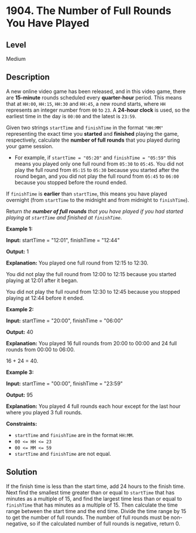 # 1904. The Number of Full Rounds You Have Played
## Level
Medium

## Description
A new online video game has been released, and in this video game, there are **15-minute** rounds scheduled every **quarter-hour** period. This means that at `HH:00`, `HH:15`, `HH:30` and `HH:45`, a new round starts, where `HH` represents an integer number from `00` to `23`. A **24-hour clock** is used, so the earliest time in the day is `00:00` and the latest is `23:59`.

Given two strings `startTime` and `finishTime` in the format `"HH:MM"` representing the exact time you **started** and **finished** playing the game, respectively, calculate the **number of full rounds** that you played during your game session.

* For example, if `startTime = "05:20"` and `finishTime = "05:59"` this means you played only one full round from `05:30` to `05:45`. You did not play the full round from `05:15` to `05:30` because you started after the round began, and you did not play the full round from `05:45` to `06:00` because you stopped before the round ended.

If `finishTime` is **earlier** than `startTime`, this means you have played overnight (from `startTime` to the midnight and from midnight to `finishTime`).

Return *the **number of full rounds** that you have played if you had started playing at `startTime` and finished at `finishTime`*.

**Example 1:**

**Input:** startTime = "12:01", finishTime = "12:44"

**Output:** 1

**Explanation:** You played one full round from 12:15 to 12:30.

You did not play the full round from 12:00 to 12:15 because you started playing at 12:01 after it began.

You did not play the full round from 12:30 to 12:45 because you stopped playing at 12:44 before it ended.

**Example 2:**

**Input:** startTime = "20:00", finishTime = "06:00"

**Output:** 40

**Explanation:** You played 16 full rounds from 20:00 to 00:00 and 24 full rounds from 00:00 to 06:00.

16 + 24 = 40.

**Example 3:**

**Input:** startTime = "00:00", finishTime = "23:59"

**Output:** 95

**Explanation:** You played 4 full rounds each hour except for the last hour where you played 3 full rounds.

**Constraints:**

* `startTime` and `finishTime` are in the format `HH:MM`.
* `00 <= HH <= 23`
* `00 <= MM <= 59`
* `startTime` and `finishTime` are not equal.

## Solution
If the finish time is less than the start time, add 24 hours to the finish time. Next find the smallest time greater than or equal to `startTime` that has minutes as a multiple of 15, and find the largest time less than or equal to `finishTime` that has minutes as a multiple of 15. Then calculate the time range between the start time and the end time. Divide the time range by 15 to get the number of full rounds. The number of full rounds must be non-negative, so if the calculated number of full rounds is negative, return 0.
